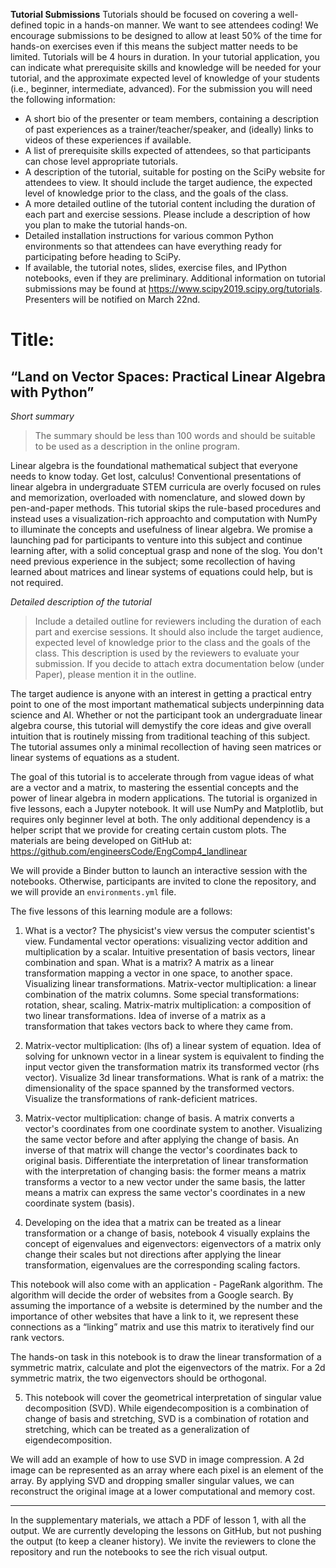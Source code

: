 **Tutorial Submissions**
Tutorials should be focused on covering a well-defined topic in a hands-on manner. We want to see attendees coding! We encourage submissions to be designed to allow at least 50% of the time for hands-on exercises even if this means the subject matter needs to be limited. Tutorials will be 4 hours in duration. In your tutorial application, you can indicate what prerequisite skills and knowledge will be needed for your tutorial, and the approximate expected level of knowledge of your students (i.e., beginner, intermediate, advanced).
For the submission you will need the following information:
* A short bio of the presenter or team members, containing a description of past experiences as a trainer/teacher/speaker, and (ideally) links to videos of these experiences if available.
* A list of prerequisite skills expected of attendees, so that participants can chose level appropriate tutorials.
* A description of the tutorial, suitable for posting on the SciPy website for attendees to view. It should include the target audience, the expected level of knowledge prior to the class, and the goals of the class.
* A more detailed outline of the tutorial content including the duration of each part and exercise sessions. Please include a description of how you plan to make the tutorial hands-on.
* Detailed installation instructions for various common Python environments so that attendees can have everything ready for participating before heading to SciPy.
* If available, the tutorial notes, slides, exercise files, and IPython notebooks, even if they are preliminary.
Additional information on tutorial submissions may be found at https://www.scipy2019.scipy.org/tutorials. Presenters will be notified on March 22nd.

# Title:
## “Land on Vector Spaces: Practical Linear Algebra with Python”

*Short summary* 
> The summary should be less than 100 words and should be suitable to be used as a description in the online program.

Linear algebra is the foundational mathematical subject that everyone needs to know today. Get lost, calculus!
Conventional presentations of linear algebra in undergraduate STEM curricula are overly focused on rules and memorization, overloaded with nomenclature, and slowed down by pen-and-paper methods.
This tutorial skips the rule-based procedures and instead uses a visualization-rich approachto and computation with NumPy to illuminate the concepts and usefulness of linear algebra.
We promise a launching pad for participants to venture into this subject and continue learning after, with a solid conceptual grasp and none of the slog. 
You don't need previous experience in the subject; some recollection of having learned about matrices and linear systems of equations could help, but is not required.

*Detailed description of the tutorial*
> Include a detailed outline for reviewers including the duration of each part and exercise sessions. It should also include the target audience, expected level of knowledge prior to the class and the goals of the class. This description is used by the reviewers to evaluate your submission. If you decide to attach extra documentation below (under Paper), please mention it in the outline.

The target audience is anyone with an interest in getting a practical entry point to one of the most important mathematical subjects underpinning data science and AI. Whether or not the participant took an undergraduate linear algebra course, this tutorial will demystify the core ideas and give overall intuition that is routinely missing from traditional teaching of this subject. The tutorial assumes only a minimal recollection of having seen matrices or linear systems of equations as a student.

The goal of this tutorial is to accelerate through from vague ideas of what are a vector and a matrix, to mastering the essential concepts and the power of linear algebra in modern applications.
The tutorial is organized in five lessons, each a Jupyter notebook. It will use NumPy and Matplotlib, but requires only beginner level at both. The only additional dependency is a helper script that we provide for creating certain custom plots. The materials are being developed on GitHub at:
https://github.com/engineersCode/EngComp4_landlinear

We will provide a Binder button to launch an interactive session with the notebooks. Otherwise, participants are invited to clone the repository, and we will provide an `environments.yml` file.

The five lessons of this learning module are a follows:

1. What is a vector? The physicist's view versus the computer scientist's view. Fundamental vector operations: visualizing vector addition and multiplication by a scalar. Intuitive presentation of basis vectors, linear combination and span. What is a matrix? A matrix as a linear transformation mapping a vector in one space, to another space. Visualizing linear transformations. Matrix-vector multiplication: a linear combination of the matrix columns. Some special transformations: rotation, shear, scaling. Matrix-matrix multiplication: a composition of two linear transformations. Idea of inverse of a matrix as a transformation that takes vectors back to where they came from.

2. Matrix-vector multiplication: (lhs of) a linear system of equation. Idea of solving for unknown vector in a linear system is equivalent to finding the input vector given the transformation matrix its transformed vector (rhs vector). Visualize 3d linear transformations. What is rank of a matrix: the dimensionality of the space spanned by the transformed vectors. Visualize the transformations of rank-deficient matrices.

3. Matrix-vector multiplication: change of basis. A matrix converts a vector's coordinates from one coordinate system to another. Visualizing the same vector before and after applying the change of basis. An inverse of that matrix will change the vector's coordinates back to original basis. Differentiate the interpretation of linear transformation with the interpretation of changing basis: the former means a matrix transforms a vector to a new vector under the same basis, the latter means a matrix can express the same vector's coordinates in a new coordinate system (basis).
 
4. Developing on the idea that a matrix can be treated as a linear transformation or a change of basis, notebook 4 visually explains the concept of eigenvalues and eigenvectors: eigenvectors of a matrix only change their scales but not directions after applying the linear transformation, eigenvalues are the corresponding scaling factors.

This notebook will also come with an application - PageRank algorithm. The algorithm will decide the order of websites from a Google search. By assuming the importance of a website is determined by the number and the importance of other websites that have a link to it, we represent these connections as a “linking” matrix and use this matrix to iteratively find our rank vectors.

The hands-on task in this notebook is to draw the linear transformation of a symmetric matrix, calculate and plot the eigenvectors of the matrix. For a 2d symmetric matrix, the two eigenvectors should be orthogonal. 

5. This notebook will cover the geometrical interpretation of singular value decomposition (SVD). While eigendecomposition is a combination of change of basis and stretching, SVD is a combination of rotation and stretching, which can be treated as a generalization of eigendecomposition.

We will add an example of how to use SVD in image compression. A 2d image can be represented as an array where each pixel is an element of the array. By applying SVD and dropping smaller singular values, we can reconstruct the original image at a lower computational and memory cost.

---
In the supplementary materials, we attach a PDF of lesson 1, with all the output. We are currently developing the lessons on GitHub, but not pushing the output (to keep a cleaner history).
We invite the reviewers to clone the repository and run the notebooks to see the rich visual output.
